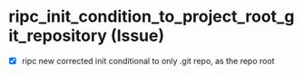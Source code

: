 # ripc_init_condition_to_project_root_git_repository (Issue)

- [x] ripc new corrected init conditional to only .git repo, as the repo root
